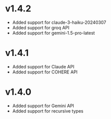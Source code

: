# v1.4.2
- Added support for claude-3-haiku-20240307
- Added support for groq API
- Added support for gemini-1.5-pro-latest

# v1.4.1
- Added support for Claude API
- Added support for COHERE API

# v1.4.0
- Added support for Gemini API
- Added support for recursive types
